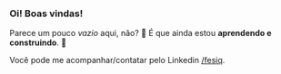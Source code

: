 ### Oi! Boas vindas!

Parece um pouco *vazio* aqui, não? 🌾 É que ainda estou __aprendendo e construindo__. 🚧 

Você pode me acompanhar/contatar pelo Linkedin [/fesiq](https://www.linkedin.com/in/fesiq/).
